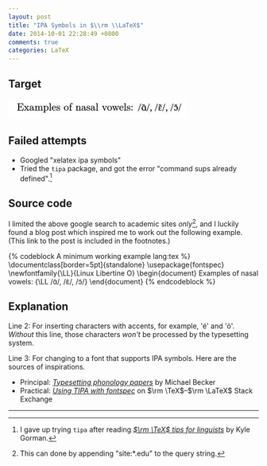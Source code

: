 ```yaml
---
layout: post
title: "IPA Symbols in $\\rm \\LaTeX$"
date: 2014-10-01 22:28:49 +0800
comments: true
categories: LaTeX
---
```


Target
---

![target](/images/posts/LaTeXIPA/out.jpg)

<!-- more -->

Failed attempts
---

- Googled "xelatex ipa symbols"
- Tried the `tipa` package, and got the error "command sups already
    defined".[^tipaFail]

Source code
---

I limited the above google search to academic sites *only*[^SiteEdu],
and I luckily found a blog post which inspired me to work out the
following example.  (This link to the post is included in the
footnotes.)

{% codeblock A minimum working example lang:tex %}
\documentclass[border=5pt]{standalone}
\usepackage{fontspec}
\newfontfamily{\LL}{Linux Libertine O}
\begin{document}
Examples of nasal vowels: {\LL /ɑ̃/, /ɛ̃/, /ɔ̃/}
\end{document}
{% endcodeblock %}

Explanation
---

Line 2: For inserting characters with accents, for example, 'é' and
'ö'.  *Without* this line, those characters *won't* be processed by
the typesetting system.

Line 3: For changing to a font that supports IPA symbols.  Here are
the sources of inspirations.

- Principal: [*Typesetting phonology papers*][IPAFontSrc] by Michael
    Becker
- Practical: [*Using TIPA with fontspec*][XeTeXChFont] on $\rm
    \TeX$–$\rm \LaTeX$ Stack Exchange

---
[^tipaFail]:
    I gave up trying `tipa` after reading
    [*$\rm \TeX$ tips for linguists*][tipaFailSrc] by Kyle Gorman.

[^SiteEdu]:
    This can done by appending "site:*.edu" to the query string.

[tipaFailSrc]: http://sonny.cslu.ohsu.edu/~gormanky/blog/tex-tips-for-linguists/
[IPAFontSrc]: http://www.phonologist.org/papers/becker_IPAandLaTeX.pdf
[XeTeXChFont]: http://tex.stackexchange.com/a/64846
